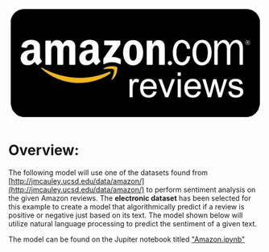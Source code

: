 [![Amazon Logo](images/amazon-reviews.gif)](images/amazon-reviews.gif)

# Overview:

The following model will use one of the datasets found from [http://jmcauley.ucsd.edu/data/amazon/](http://jmcauley.ucsd.edu/data/amazon/) to perform sentiment analysis on the given Amazon reviews. The **electronic dataset** has been selected for this example to create a model that algorithmically predict if a review is positive or negative just based on its text. The model shown below will utilize natural language processing to predict the sentiment of a given text.

The model can be found on the Jupiter notebook titled ["Amazon.ipynb"](https://github.com/stevenobadja/amazon_sentiment_nlp/blob/master/Amazon.ipynb)